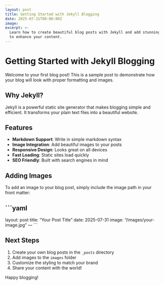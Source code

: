```yaml
---
layout: post
title: Getting Started with Jekyll Blogging
date: 2025-07-31T00:00:00Z
image:
excerpt: >-
  Learn how to create beautiful blog posts with Jekyll and add stunning images
  to enhance your content.
---
```

# Getting Started with Jekyll Blogging

Welcome to your first blog post! This is a sample post to demonstrate how your blog will look with proper formatting and images.

## Why Jekyll?

Jekyll is a powerful static site generator that makes blogging simple and efficient. It transforms your plain text files into a beautiful website.

## Features

* **Markdown Support**: Write in simple markdown syntax
* **Image Integration**: Add beautiful images to your posts
* **Responsive Design**: Looks great on all devices
* **Fast Loading**: Static sites load quickly
* **SEO Friendly**: Built with search engines in mind

## Adding Images

To add an image to your blog post, simply include the image path in your front matter:

## \`\`\`yaml

layout: post
title: “Your Post Title”
date: 2025-07-31
image: “/images/your-image.jpg”
—
\`\`\`

## Next Steps

1. Create your own blog posts in the `_posts` directory
2. Add images to the `images` folder
3. Customize the styling to match your brand
4. Share your content with the world!

Happy blogging!